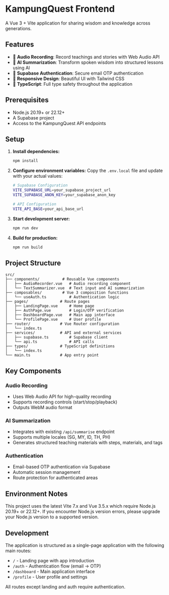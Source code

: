 # KampungQuest Frontend

A Vue 3 + Vite application for sharing wisdom and knowledge across generations.

## Features

- 🎤 **Audio Recording**: Record teachings and stories with Web Audio API
- 🤖 **AI Summarization**: Transform spoken wisdom into structured lessons using AI
- 🔐 **Supabase Authentication**: Secure email OTP authentication
- 📱 **Responsive Design**: Beautiful UI with Tailwind CSS
- 🎯 **TypeScript**: Full type safety throughout the application

## Prerequisites

- Node.js 20.19+ or 22.12+
- A Supabase project
- Access to the KampungQuest API endpoints

## Setup

1. **Install dependencies:**
   ```bash
   npm install
   ```

2. **Configure environment variables:**
   Copy the `.env.local` file and update with your actual values:
   ```bash
   # Supabase Configuration
   VITE_SUPABASE_URL=your_supabase_project_url
   VITE_SUPABASE_ANON_KEY=your_supabase_anon_key

   # API Configuration
   VITE_API_BASE=your_api_base_url
   ```

3. **Start development server:**
   ```bash
   npm run dev
   ```

4. **Build for production:**
   ```bash
   npm run build
   ```

## Project Structure

```
src/
├── components/          # Reusable Vue components
│   ├── AudioRecorder.vue   # Audio recording component
│   └── TextSummarizer.vue  # Text input and AI summarization
├── composables/         # Vue 3 composition functions
│   └── useAuth.ts          # Authentication logic
├── pages/              # Route pages
│   ├── LandingPage.vue     # Home page
│   ├── AuthPage.vue        # Login/OTP verification
│   ├── DashboardPage.vue   # Main app interface
│   └── ProfilePage.vue     # User profile
├── router/             # Vue Router configuration
│   └── index.ts
├── services/           # API and external services
│   ├── supabase.ts         # Supabase client
│   └── api.ts              # API calls
├── types/              # TypeScript definitions
│   └── index.ts
└── main.ts             # App entry point
```

## Key Components

### Audio Recording
- Uses Web Audio API for high-quality recording
- Supports recording controls (start/stop/playback)
- Outputs WebM audio format

### AI Summarization
- Integrates with existing `/api/summarise` endpoint
- Supports multiple locales (SG, MY, ID, TH, PH)
- Generates structured teaching materials with steps, materials, and tags

### Authentication
- Email-based OTP authentication via Supabase
- Automatic session management
- Route protection for authenticated areas

## Environment Notes

This project uses the latest Vite 7.x and Vue 3.5.x which require Node.js 20.19+ or 22.12+. If you encounter Node.js version errors, please upgrade your Node.js version to a supported version.

## Development

The application is structured as a single-page application with the following main routes:

- `/` - Landing page with app introduction
- `/auth` - Authentication flow (email → OTP)
- `/dashboard` - Main application interface
- `/profile` - User profile and settings

All routes except landing and auth require authentication.
